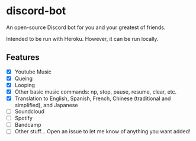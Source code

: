 # discord-bot
An open-source Discord bot for you and your greatest of friends.

Intended to be run with Heroku. However, it can be run locally.

## Features
- [x] Youtube Music
- [x] Queing
- [x] Looping
- [x] Other basic music commands: np, stop, pause, resume, clear, etc.
- [x] Translation to English, Spanish, French, Chinese (traditional and simplified), and Japanese
- [ ] Soundcloud
- [ ] Spotify
- [ ] Bandcamp
- [ ] Other stuff... Open an issue to let me know of anything you want added!
